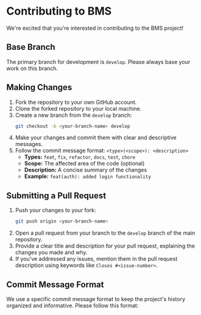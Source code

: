 # Contributing to BMS

We're excited that you're interested in contributing to the BMS project! 

## Base Branch

The primary branch for development is `develop`. Please always base your work on this branch.

## Making Changes

1. Fork the repository to your own GitHub account.
2. Clone the forked repository to your local machine.
3. Create a new branch from the `develop` branch:
     ```bash
     git checkout -b <your-branch-name> develop
     ```
4. Make your changes and commit them with clear and descriptive messages.
5. Follow the commit message format: `<type>(<scope>): <description>`
    - **Types:** `feat`, `fix`, `refactor`, `docs`, `test`, `chore`
    - **Scope:** The affected area of the code (optional)
    - **Description:** A concise summary of the changes
    - **Example:** `feat(auth): added login functionality`

## Submitting a Pull Request

1. Push your changes to your fork:
     ```bash
     git push origin <your-branch-name>
     
2. Open a pull request from your branch to the `develop` branch of the main repository.
3. Provide a clear title and description for your pull request, explaining the changes you made and why.
4. If you've addressed any issues, mention them in the pull request description using keywords like `Closes #<issue-number>`.

## Commit Message Format

We use a specific commit message format to keep the project's history organized and informative. Please follow this format:
